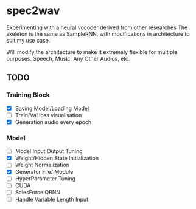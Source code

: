 # spec2wav

Experimenting with a neural vocoder derived from other researches
The skeleton is the same as SampleRNN, with modifications in architecture to suit my use case.

Will modify the architecture to make it extremely flexible for multiple purposes. Speech, Music, Any Other Audios, etc.

## TODO
### Training Block
  - [x] Saving Model/Loading Model
  - [ ] Train/Val loss visualisation
  - [x] Generation audio every epoch
### Model
  - [ ] Model Input Output Tuning
  - [x] Weight/Hidden State Initialization
  - [ ] Weight Normalization
  - [x] Generator File/ Module
- [ ] HyperParameter Tuning
- [ ] CUDA
- [ ] SalesForce QRNN
- [ ] Handle Variable Length Input
